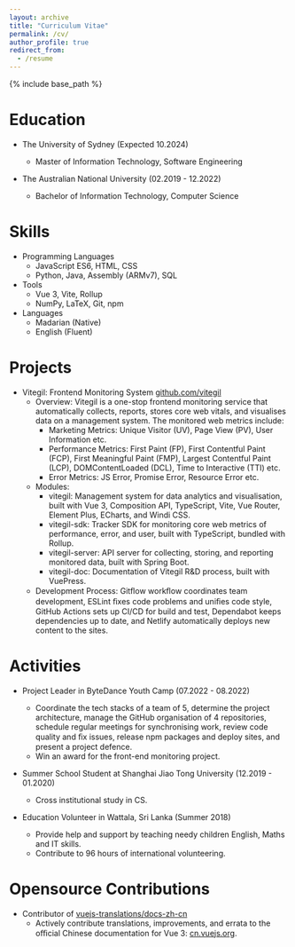```yaml
---
layout: archive
title: "Curriculum Vitae"
permalink: /cv/
author_profile: true
redirect_from:
  - /resume
---
```


{% include base_path %}

# Education

- The University of Sydney (Expected 10.2024)
  - Master of Information Technology, Software Engineering

- The Australian National University (02.2019 - 12.2022)
  - Bachelor of Information Technology, Computer Science

# Skills

- Programming Languages
  - JavaScript ES6, HTML, CSS
  - Python, Java, Assembly (ARMv7), SQL
- Tools
  - Vue 3, Vite, Rollup
  - NumPy, LaTeX, Git, npm
- Languages
  - Madarian (Native)
  - English (Fluent)

# Projects

- Vitegil: Frontend Monitoring System <a href="https://github.com/vitegil/">github.com/vitegil</a>
  - Overview: Vitegil is a one-stop frontend monitoring service that automatically collects, reports, stores core web vitals, and visualises data on a management system. The monitored web metrics include:
    - Marketing Metrics: Unique Visitor (UV), Page View (PV), User Information etc.
    - Performance Metrics: First Paint (FP), First Contentful Paint (FCP), First Meaningful Paint (FMP), Largest Contentful Paint (LCP), DOMContentLoaded (DCL), Time to Interactive (TTI) etc.
    - Error Metrics: JS Error, Promise Error, Resource Error etc.
  - Modules:
    - vitegil: Management system for data analytics and visualisation, built with Vue 3, Composition API, TypeScript, Vite, Vue Router, Element Plus, ECharts, and Windi CSS.
    - vitegil-sdk: Tracker SDK for monitoring core web metrics of performance, error, and user, built with TypeScript, bundled with Rollup.
    - vitegil-server: API server for collecting, storing, and reporting monitored data, built with Spring Boot.
    - vitegil-doc: Documentation of Vitegil R&D process, built with VuePress.
  - Development Process: Gitﬂow workﬂow coordinates team development, ESLint ﬁxes code problems and uniﬁes code style, GitHub Actions sets up CI/CD for build and test, Dependabot keeps dependencies up to date, and Netlify automatically deploys new content to the sites.

# Activities

- Project Leader in ByteDance Youth Camp (07.2022 - 08.2022)
  - Coordinate the tech stacks of a team of 5, determine the project architecture, manage the GitHub organisation of 4 repositories, schedule regular meetings for synchronising work, review code quality and ﬁx issues, release npm packages and deploy sites, and present a project defence.
  - Win an award for the front-end monitoring project.

- Summer School Student at Shanghai Jiao Tong University (12.2019 - 01.2020)
  - Cross institutional study in CS.

- Education Volunteer in Wattala, Sri Lanka (Summer 2018)
  - Provide help and support by teaching needy children English, Maths and IT skills.
  - Contribute to 96 hours of international volunteering.

# Opensource Contributions

- Contributor of <a href="https://github.com/vuejs-translations/docs-zh-cn">vuejs-translations/docs-zh-cn</a>
  - Actively contribute translations, improvements, and errata to the oﬃcial Chinese documentation for Vue 3: <a href="https://cn.vuejs.org/">cn.vuejs.org</a>.

<!-- # Work Experience

- To be updated... -->
